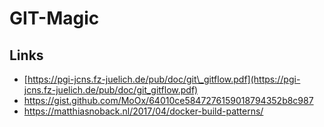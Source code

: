 # GIT-Magic


## Links

* [https://pgi-jcns.fz-juelich.de/pub/doc/git\_gitflow.pdf](https://pgi-jcns.fz-juelich.de/pub/doc/git_gitflow.pdf)
* https://gist.github.com/MoOx/64010ce5847276159018794352b8c987
* https://matthiasnoback.nl/2017/04/docker-build-patterns/



